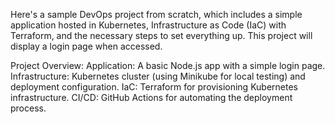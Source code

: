 Here's a sample DevOps project from scratch, which includes a simple application hosted in Kubernetes, Infrastructure as Code (IaC) with Terraform, and the necessary steps to set everything up. This project will display a login page when accessed.

Project Overview:
Application: A basic Node.js app with a simple login page.
Infrastructure: Kubernetes cluster (using Minikube for local testing) and deployment configuration.
IaC: Terraform for provisioning Kubernetes infrastructure.
CI/CD: GitHub Actions for automating the deployment process.